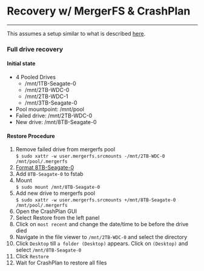 # Recovery w/ MergerFS & CrashPlan
---

This assumes a setup similar to what is described [here](backup_(mergerfs,crashplan).md).

### Full drive recovery

#### Initial state

* 4 Pooled Drives
  * /mnt/1TB-Seagate-0
  * /mnt/2TB-WDC-0
  * /mnt/2TB-WDC-1
  * /mnt/3TB-Seagate-0
* Pool mountpoint: /mnt/pool
* Failed drive: /mnt/2TB-WDC-0
* New drive: /mnt/8TB-Seagate-0

#### Restore Procedure

1. Remove failed drive from mergerfs pool  
`$ sudo xattr -w user.mergerfs.srcmounts -/mnt/2TB-WDC-0 /mnt/pool/.mergerfs`
2. [Format 8TB-Seagate-0](backup_(mergerfs,crashplan).md#1-format-the-drives)
3. Add `8TB-Seagate-0` to fstab
4. Mount  
`$ sudo mount /mnt/8TB-Seagate-0`
5. Add new drive to mergerfs pool  
`$ sudo xattr -w user.mergerfs.srcmounts +/mnt/8TB-Seagate-0 /mnt/pool/.mergerfs`
6. Open the CrashPlan GUI
7. Select Restore from the left panel
8. Click on `most recent` and change the date/time to be before the drive died
8. Navigate in the file viewer to `/mnt/2TB-WDC-0` and select the directory
9. Click `Desktop` till `a folder (Desktop)` appears. Click on `(Desktop)` and select `/mnt/8TB-Seagate-0`
10. Click `Restore`
11. Wait for CrashPlan to restore all files
